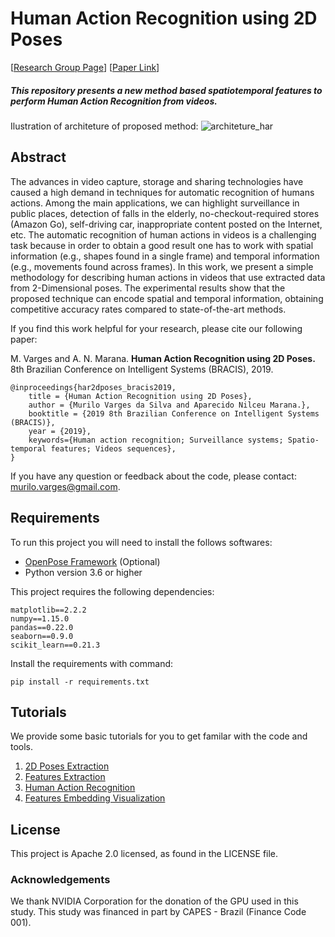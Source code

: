 # Human Action Recognition using 2D Poses

[[Research Group Page](http://recogna.tech/)] [[Paper Link](HumanActionRecognitionUsing2DPoses.pdf)]

<h5>This repository presents a new method based spatiotemporal features to perform Human Action Recognition from videos.</h5> 

Ilustration of architeture of proposed method:
![architeture_har](https://raw.githubusercontent.com/murilovarges/HumanActionRecognition2DPoses/master/architeture.png)

## Abstract

The advances in video capture, storage and sharing technologies have caused a high demand in techniques for automatic recognition of humans actions. Among the main applications, we can highlight surveillance in public places, detection of falls in the elderly, no-checkout-required stores (Amazon Go), self-driving car, inappropriate content posted on the Internet, etc. The automatic recognition of human actions in videos is a challenging task because in order to obtain a good result one has to work with spatial information (e.g., shapes found in a single frame) and temporal information (e.g., movements found across frames). In this work, we present a simple methodology for describing human actions in videos that use extracted data from 2-Dimensional poses. The experimental results show that the proposed technique can encode spatial and temporal information, obtaining competitive accuracy rates compared to state-of-the-art methods.


If you find this work helpful for your research, please cite our following paper:

M. Varges and A. N. Marana. **Human Action Recognition using 2D Poses.** 8th Brazilian Conference on Intelligent Systems (BRACIS), 2019.

```
@inproceedings{har2dposes_bracis2019,
    title = {Human Action Recognition using 2D Poses},
    author = {Murilo Varges da Silva and Aparecido Nilceu Marana.},
    booktitle = {2019 8th Brazilian Conference on Intelligent Systems (BRACIS)},
    year = {2019},
    keywords={Human action recognition; Surveillance systems; Spatio-temporal features; Videos sequences},
}
```
If you have any question or feedback about the code, please contact: murilo.varges@gmail.com.

## Requirements

To run this project you will need to install the follows softwares:
* [OpenPose Framework](https://github.com/CMU-Perceptual-Computing-Lab/openpose) (Optional)
* Python version 3.6 or higher

This project requires the following dependencies:

```
matplotlib==2.2.2
numpy==1.15.0
pandas==0.22.0
seaborn==0.9.0
scikit_learn==0.21.3
```

Install the requirements with command:
```
pip install -r requirements.txt
```
## Tutorials
We provide some basic tutorials for you to get familar with the code and tools.
1. [2D Poses Extraction](tutorials/2DPoses_extraction.md)
2. [Features Extraction](tutorials/features_extraction.md)
3. [Human Action Recognition](tutorials/classification.md)
4. [Features Embedding Visualization](tutorials/features_visualization.md)


## License
This project is Apache 2.0 licensed, as found in the LICENSE file.

### Acknowledgements
We thank NVIDIA Corporation for the donation of the GPU used in this study. This study was financed in part by CAPES - Brazil (Finance Code 001).

